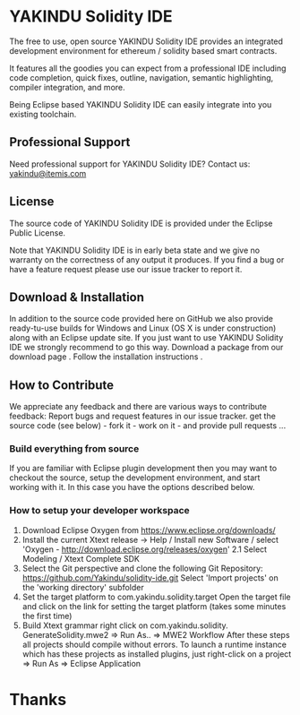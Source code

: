 # YAKINDU Solidity IDE

The free to use, open source YAKINDU Solidity IDE provides an integrated development environment for ethereum / solidity based smart contracts. 

It features all the goodies you can expect from a professional IDE including code completion, quick fixes, outline, navigation, semantic highlighting, compiler integration, and more. 

Being Eclipse based YAKINDU Solidity IDE can easily integrate into you existing toolchain.   

## Professional Support
Need professional support for YAKINDU Solidity IDE? Contact us: yakindu@itemis.com

## License
The source code of YAKINDU Solidity IDE is provided under the Eclipse Public License.

Note that YAKINDU Solidity IDE is in early beta state and we give no warranty on the correctness of any output it produces. If you find a bug or have a feature request please use our issue tracker to report it. 

## Download & Installation
In addition to the source code provided here on GitHub we also provide ready-tu-use builds for Windows and  Linux  (OS X is under construction) along with an Eclipse update site. If you just want to use YAKINDU Solidity IDE we strongly recommend to go this way.
Download a package from our download page <LINK>.
Follow the installation instructions <LINK>.

## How to Contribute
We appreciate any feedback and there are various ways to contribute feedback:
Report bugs and request features in our issue tracker.
get the source code (see below) - fork it - work on it - and provide pull requests ...

### Build everything from source
If you are familiar with Eclipse plugin development then you may want to checkout the source, setup the development environment, and start working with it. In this case you have the options described below.

### How to setup your developer workspace
1. Download Eclipse Oxygen from https://www.eclipse.org/downloads/
2. Install the current Xtext release -> Help / Install new Software / select 'Oxygen - http://download.eclipse.org/releases/oxygen' 2.1 Select Modeling / Xtext Complete SDK
3. Select the Git perspective and clone the following Git Repository: https://github.com/Yakindu/solidity-ide.git Select 'Import projects' on the 'working directory' subfolder
4. Set the target platform to com.yakindu.solidity.target Open the target file and click on the link for setting the target platform (takes some minutes the first time)
5. Build Xtext grammar right click on com.yakindu.solidity. GenerateSolidity.mwe2 => Run As.. => MWE2 Workflow
After these steps all projects should compile without errors. To launch a runtime instance which has these projects as installed plugins, just right-click on a project => Run As => Eclipse Application

# Thanks
